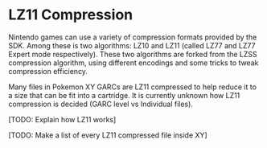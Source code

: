 # LZ11 Compression

Nintendo games can use a variety of compression formats provided by the SDK. Among these is two algorithms: LZ10 and LZ11 (called LZ77 and LZ77 Expert mode respectively). These two algorithms are forked from the LZSS compression algorithm, using different encodings and some tricks to tweak compression efficiency.

Many files in Pokemon XY GARCs are LZ11 compressed to help reduce it to a size that can be fit into a cartridge. It is currently unknown how LZ11 compression is decided (GARC level vs Individual files).

[TODO: Explain how LZ11 works]

[TODO: Make a list of every LZ11 compressed file inside XY]

